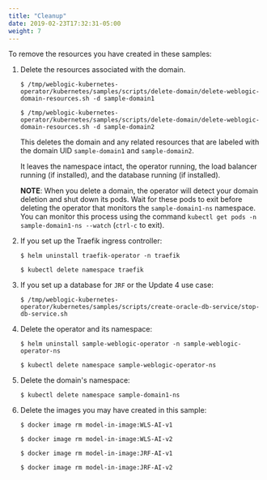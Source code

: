 ```yaml
---
title: "Cleanup"
date: 2019-02-23T17:32:31-05:00
weight: 7
---
```


To remove the resources you have created in these samples:

1. Delete the resources associated with the domain.
   ```shell
   $ /tmp/weblogic-kubernetes-operator/kubernetes/samples/scripts/delete-domain/delete-weblogic-domain-resources.sh -d sample-domain1
   ```
   ```shell
   $ /tmp/weblogic-kubernetes-operator/kubernetes/samples/scripts/delete-domain/delete-weblogic-domain-resources.sh -d sample-domain2
   ```

   This deletes the domain and any related resources that are labeled with the domain UID `sample-domain1` and `sample-domain2`.

   It leaves the namespace intact, the operator running, the load balancer running (if installed), and the database running (if installed).

   **NOTE**: When you delete a domain, the operator will detect your domain deletion and shut down its pods. Wait for these pods to exit before deleting the operator that monitors the `sample-domain1-ns` namespace. You can monitor this process using the command `kubectl get pods -n sample-domain1-ns --watch` (`ctrl-c` to exit).

2. If you set up the Traefik ingress controller:

   ```shell
   $ helm uninstall traefik-operator -n traefik
   ```
   ```shell
   $ kubectl delete namespace traefik
   ```

3. If you set up a database for `JRF` or the Update 4 use case:
   ```shell
   $ /tmp/weblogic-kubernetes-operator/kubernetes/samples/scripts/create-oracle-db-service/stop-db-service.sh
   ```

4. Delete the operator and its namespace:
   ```shell
   $ helm uninstall sample-weblogic-operator -n sample-weblogic-operator-ns
   ```
   ```shell
   $ kubectl delete namespace sample-weblogic-operator-ns
   ```

6. Delete the domain's namespace:
   ```shell
   $ kubectl delete namespace sample-domain1-ns
   ```

7. Delete the images you may have created in this sample:
   ```shell
   $ docker image rm model-in-image:WLS-AI-v1
   ```
   ```shell
   $ docker image rm model-in-image:WLS-AI-v2
   ```
   ```shell
   $ docker image rm model-in-image:JRF-AI-v1
   ```
   ```shell
   $ docker image rm model-in-image:JRF-AI-v2
   ```
